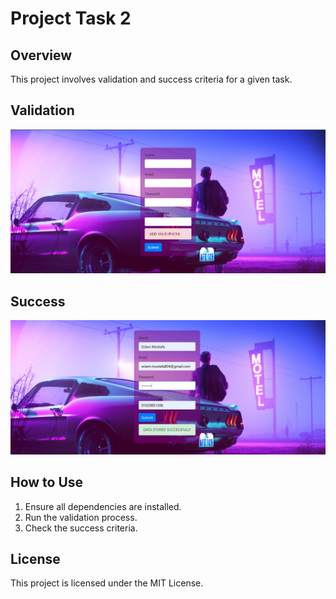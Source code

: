 # Project Task 2

## Overview
This project involves validation and success criteria for a given task.

## Validation
![Validation](succ.png)

## Success
![Success](err.png)

## How to Use
1. Ensure all dependencies are installed.
2. Run the validation process.
3. Check the success criteria.

## License
This project is licensed under the MIT License.